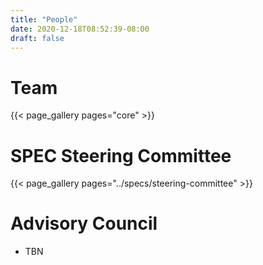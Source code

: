 ```yaml
---
title: "People"
date: 2020-12-18T08:52:39-08:00
draft: false
---
```


# Team

{{< page_gallery pages="core" >}}

# SPEC Steering Committee

{{< page_gallery pages="../specs/steering-committee" >}}

# Advisory Council

- TBN
